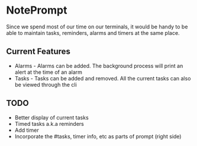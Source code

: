 # NotePrompt

Since we spend most of our time on our terminals, it would be handy to be able to maintain tasks, reminders, alarms and timers at the same place.

## Current Features
* Alarms - Alarms can be added. The background process will print an alert at the time of an alarm
* Tasks - Tasks can be added and removed. All the current tasks can also be viewed through the cli

## TODO
* Better display of current tasks
* Timed tasks a.k.a reminders
* Add timer
* Incorporate the #tasks, timer info, etc as parts of prompt (right side)

